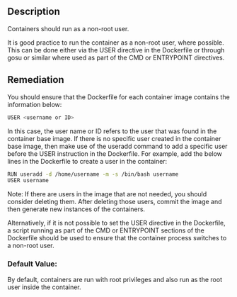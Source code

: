 ## Description

Containers should run as a non-root user.

It is good practice to run the container as a non-root user, where possible. This can be done either via the USER directive in the Dockerfile or through gosu or similar where used as part of the CMD or ENTRYPOINT directives.

## Remediation

You should ensure that the Dockerfile for each container image contains the information below:

```bash
USER <username or ID>
```

In this case, the user name or ID refers to the user that was found in the container base image. If there is no specific user created in the container base image, then make use of the useradd command to add a specific user before the USER instruction in the Dockerfile.
For example, add the below lines in the Dockerfile to create a user in the container:

```bash
RUN useradd -d /home/username -m -s /bin/bash username
USER username
```

Note: If there are users in the image that are not needed, you should consider deleting them. After deleting those users, commit the image and then generate new instances of the containers.

Alternatively, if it is not possible to set the USER directive in the Dockerfile, a script running as part of the CMD or ENTRYPOINT sections of the Dockerfile should be used to ensure that the container process switches to a non-root user.

### Default Value:

By default, containers are run with root privileges and also run as the root user inside the container.
